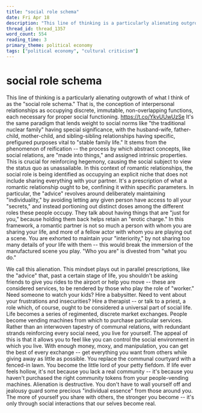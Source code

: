 ```yaml
---
title: "social role schema"
date: Fri Apr 18
description: "This line of thinking is a particularly alienating outgrowth of what I think of as the 'social role schema.'"
thread_id: thread_1357
word_count: 554
reading_time: 3
primary_theme: political economy
tags: ["political economy", "cultural criticism"]
---
```


# social role schema

This line of thinking is a particularly alienating outgrowth of what I think of as the "social role schema." That is, the conception of interpersonal relationships as occupying discrete, immutable, non-overlapping functions, each necessary for proper social functioning. https://t.co/YkvUUwUzSe It's the same paradigm that lends weight to social norms like "the traditional nuclear family" having special significance, with the husband-wife, father-child, mother-child, and sibling-sibling relationships having specific, prefigured purposes vital to "stable family life." It stems from the phenomenon of reification -- the process by which abstract concepts, like social relations, are "made into things," and assigned intrinsic properties. This is crucial for reinforcing hegemony, causing the social subject to view the status quo as unassailable. In this context of romantic relationships, the social role is being identified as occupying an explicit niche that does not include sharing everything with your partner. It's a prescription of what a romantic relationship ought to be, confining it within specific parameters. In particular, the "advice" revolves around deliberately maintaining "individuality," by avoiding letting any given person have access to all your "secrets," and instead portioning out distinct doses among the different roles these people occupy. They talk about having things that are "just for you," because holding them back helps retain an "erotic charge." In this framework, a romantic partner is not so much a person with whom you are sharing your life, and more of a fellow actor with whom you are playing out a scene. You are exhorted to maintain your "interiority," by not sharing too many details of your life with them -- this would break the immersion of the manufactured scene you play. "Who you are" is divested from "what you do."

We call this alienation. This mindset plays out in parallel prescriptions, like the "advice" that, past a certain stage of life, you shouldn't be asking friends to give you rides to the airport or help you move -- these are considered services, to be rendered by those who play the role of "worker." Need someone to watch your kids? Hire a babysitter. Need to vent about your frustrations and insecurities? Hire a therapist -- or talk to a priest, a role which, of course, ought to be considered a universal part of social life. Life becomes a series of regimented, discrete market exchanges. People become vending machines from which to purchase particular services. Rather than an interwoven tapestry of communal relations, with redundant strands reinforcing every social need, you live for yourself. The appeal of this is that it allows you to feel like you can control the social environment in which you live. With enough money, moxy, and manipulation, you can get the best of every exchange -- get everything you want from others while giving away as little as possible. You replace the communal courtyard with a fenced-in lawn. You become the little lord of your petty fiefdom. If life ever feels hollow, it's not because you lack a real community -- it's because you haven't purchased the right community tokens from your people-vending machines. Alienation is destructive. You don't have to wall yourself off and jealousy guard some precious "individual essence" from those around you. The more of yourself you share with others, the stronger you become -- it's only through social interactions that our selves become real.